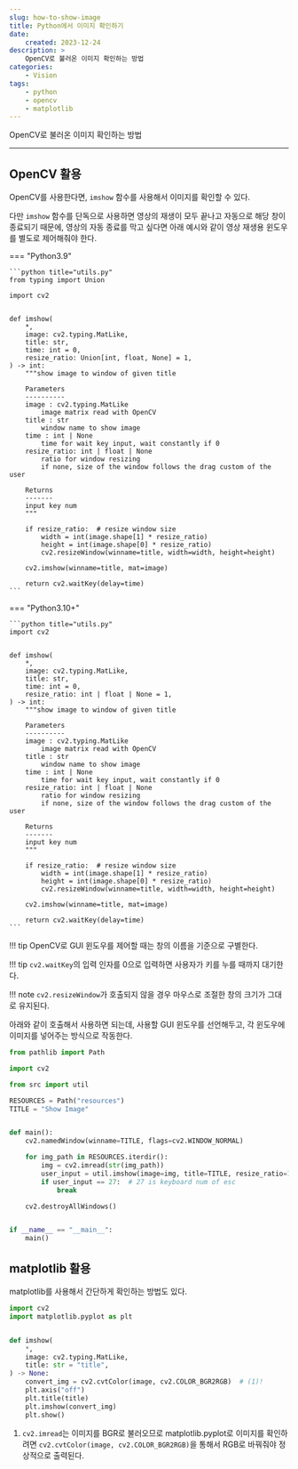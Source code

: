 ```yaml
---
slug: how-to-show-image
title: Python에서 이미지 확인하기
date:
    created: 2023-12-24
description: >
    OpenCV로 불러온 이미지 확인하는 방법
categories:
    - Vision
tags:
    - python
    - opencv
    - matplotlib
---
```


OpenCV로 불러온 이미지 확인하는 방법  

<!-- more -->

---

## OpenCV 활용

OpenCV를 사용한다면, `imshow` 함수를 사용해서 이미지를 확인할 수 있다. 

다만 `imshow` 함수를 단독으로 사용하면 영상의 재생이 모두 끝나고 자동으로 해당 창이 종료되기 때문에, 영상의 자동 종료를 막고 싶다면 아래 예시와 같이 영상 재생용 윈도우를 별도로 제어해줘야 한다.  

=== "Python3.9"

    ```python title="utils.py"
    from typing import Union

    import cv2


    def imshow(
        *,
        image: cv2.typing.MatLike,
        title: str,
        time: int = 0,
        resize_ratio: Union[int, float, None] = 1,
    ) -> int:
        """show image to window of given title

        Parameters
        ----------
        image : cv2.typing.MatLike
            image matrix read with OpenCV
        title : str
            window name to show image
        time : int | None
            time for wait key input, wait constantly if 0
        resize_ratio: int | float | None
            ratio for window resizing
            if none, size of the window follows the drag custom of the user

        Returns
        -------
        input key num
        """

        if resize_ratio:  # resize window size
            width = int(image.shape[1] * resize_ratio)
            height = int(image.shape[0] * resize_ratio)
            cv2.resizeWindow(winname=title, width=width, height=height)

        cv2.imshow(winname=title, mat=image)

        return cv2.waitKey(delay=time)
    ```

=== "Python3.10+"

    ```python title="utils.py"
    import cv2


    def imshow(
        *,
        image: cv2.typing.MatLike,
        title: str,
        time: int = 0,
        resize_ratio: int | float | None = 1,
    ) -> int:
        """show image to window of given title

        Parameters
        ----------
        image : cv2.typing.MatLike
            image matrix read with OpenCV
        title : str
            window name to show image
        time : int | None
            time for wait key input, wait constantly if 0
        resize_ratio: int | float | None
            ratio for window resizing
            if none, size of the window follows the drag custom of the user

        Returns
        -------
        input key num
        """

        if resize_ratio:  # resize window size
            width = int(image.shape[1] * resize_ratio)
            height = int(image.shape[0] * resize_ratio)
            cv2.resizeWindow(winname=title, width=width, height=height)

        cv2.imshow(winname=title, mat=image)

        return cv2.waitKey(delay=time)
    ```

!!! tip
    OpenCV로 GUI 윈도우를 제어할 때는 창의 이름을 기준으로 구별한다.  

!!! tip
    `cv2.waitKey`의 입력 인자를 0으로 입력하면 사용자가 키를 누를 때까지 대기한다.  

!!! note
    `cv2.resizeWindow`가 호출되지 않을 경우 마우스로 조절한 창의 크기가 그대로 유지된다.  

아래와 같이 호출해서 사용하면 되는데, 사용할 GUI 윈도우를 선언해두고, 각 윈도우에 이미지를 넣어주는 방식으로 작동한다.  

```python title="main.py"
from pathlib import Path

import cv2

from src import util

RESOURCES = Path("resources")
TITLE = "Show Image"


def main():
    cv2.namedWindow(winname=TITLE, flags=cv2.WINDOW_NORMAL)

    for img_path in RESOURCES.iterdir():
        img = cv2.imread(str(img_path))
        user_input = util.imshow(image=img, title=TITLE, resize_ratio=1)
        if user_input == 27:  # 27 is keyboard num of esc
            break

    cv2.destroyAllWindows()


if __name__ == "__main__":
    main()
```

## matplotlib 활용

matplotlib를 사용해서 간단하게 확인하는 방법도 있다.  

```python
import cv2
import matplotlib.pyplot as plt


def imshow(
    *,
    image: cv2.typing.MatLike,
    title: str = "title",
) -> None:
    convert_img = cv2.cvtColor(image, cv2.COLOR_BGR2RGB)  # (1)!
    plt.axis("off")
    plt.title(title)
    plt.imshow(convert_img)
    plt.show()
```

1. `cv2.imread`는 이미지를 BGR로 불러오므로 matplotlib.pyplot로 이미지를 확인하려면 `cv2.cvtColor(image, cv2.COLOR_BGR2RGB)`을 통해서 RGB로 바꿔줘야 정상적으로 출력된다.  
